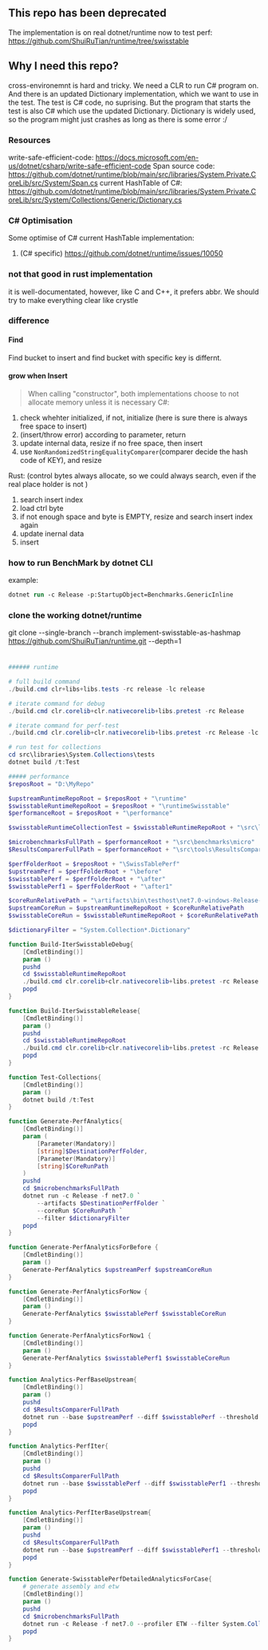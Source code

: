 
## This repo has been deprecated

The implementation is on real dotnet/runtime now to test perf: https://github.com/ShuiRuTian/runtime/tree/swisstable

## Why I need this repo?
cross-environemnt is hard and tricky.
We need a CLR to run C# program on. And there is an updated Dictionary implementation, which we want to use in the test.
The test is C# code, no suprising. But the program that starts the test is also C# which use the updated Dictionary.
Dictionary is widely used, so the program might just crashes as long as there is some error :/

### Resources

write-safe-efficient-code: https://docs.microsoft.com/en-us/dotnet/csharp/write-safe-efficient-code
Span source code: https://github.com/dotnet/runtime/blob/main/src/libraries/System.Private.CoreLib/src/System/Span.cs
current HashTable of C#: https://github.com/dotnet/runtime/blob/main/src/libraries/System.Private.CoreLib/src/System/Collections/Generic/Dictionary.cs

### C# Optimisation 
Some optimise of C# current HashTable implementation:
1. (C# specific) https://github.com/dotnet/runtime/issues/10050

### not that good in rust implementation
it is well-documentated, however, like C and C++, it prefers abbr. We should try to make everything clear like crystle

### difference

#### Find
Find bucket to insert and find bucket with specific key is differnt.

#### grow when Insert
> When calling "constructor", both implementations choose to not allocate memory unless it is necessary
C#:
1. check whehter initialized, if not, initialize
(here is sure there is always free space to insert)
2. (insert/throw error) according to parameter, return
3. update internal data, resize if no free space, then insert
4. use `NonRandomizedStringEqualityComparer`(comparer decide the hash code of KEY), and resize

Rust:
(control bytes always allocate, so we could always search, even if the real place holder is not )
1. search insert index
2. load ctrl byte
3. if not enough space and byte is EMPTY, resize and search insert index again
4. update inernal data
5. insert

### how to run BenchMark by dotnet CLI
example:
``` ps
dotnet run -c Release -p:StartupObject=Benchmarks.GenericInline
```

### clone the working dotnet/runtime
git clone --single-branch --branch implement-swisstable-as-hashmap https://github.com/ShuiRuTian/runtime.git --depth=1

###

``` ps1

###### runtime

# full build command
./build.cmd clr+libs+libs.tests -rc release -lc release

# iterate command for debug
./build.cmd clr.corelib+clr.nativecorelib+libs.pretest -rc Release

# iterate command for perf-test
./build.cmd clr.corelib+clr.nativecorelib+libs.pretest -rc Release -lc Release

# run test for collections
cd src\libraries\System.Collections\tests
dotnet build /t:Test

##### performance
$reposRoot = "D:\MyRepo"

$upstreamRuntimeRepoRoot = $reposRoot + "\runtime"
$swisstableRuntimeRepoRoot = $reposRoot + "\runtimeSwisstable"
$performanceRoot = $reposRoot + "\performance"

$swisstableRuntimeCollectionTest = $swisstableRuntimeRepoRoot + "\src\libraries\System.Collections\tests"

$microbenchmarksFullPath = $performanceRoot + "\src\benchmarks\micro"
$ResultsComparerFullPath = $performanceRoot + "\src\tools\ResultsComparer"

$perfFolderRoot = $reposRoot + "\SwissTablePerf"
$upstreamPerf = $perfFolderRoot + "\before"
$swisstablePerf = $perfFolderRoot + "\after"
$swisstablePerf1 = $perfFolderRoot + "\after1"

$coreRunRelativePath = "\artifacts\bin\testhost\net7.0-windows-Release-x64\shared\Microsoft.NETCore.App\7.0.0\CoreRun.exe"
$upstreamCoreRun = $upstreamRuntimeRepoRoot + $coreRunRelativePath
$swisstableCoreRun = $swisstableRuntimeRepoRoot + $coreRunRelativePath

$dictionaryFilter = "System.Collection*.Dictionary"

function Build-IterSwisstableDebug{
    [CmdletBinding()]
    param ()
    pushd
    cd $swisstableRuntimeRepoRoot
    ./build.cmd clr.corelib+clr.nativecorelib+libs.pretest -rc Release
    popd
}

function Build-IterSwisstableRelease{
    [CmdletBinding()]
    param ()
    pushd
    cd $swisstableRuntimeRepoRoot
    ./build.cmd clr.corelib+clr.nativecorelib+libs.pretest -rc Release  -lc Release
    popd
}

function Test-Collections{
    [CmdletBinding()]
    param ()
    dotnet build /t:Test
}

function Generate-PerfAnalytics{
    [CmdletBinding()]
    param (
        [Parameter(Mandatory)]
        [string]$DestinationPerfFolder,
        [Parameter(Mandatory)]
        [string]$CoreRunPath
    )
    pushd
    cd $microbenchmarksFullPath
    dotnet run -c Release -f net7.0 `
        --artifacts $DestinationPerfFolder `
        --coreRun $CoreRunPath `
        --filter $dictionaryFilter
    popd
}

function Generate-PerfAnalyticsForBefore {
    [CmdletBinding()]
    param ()
    Generate-PerfAnalytics $upstreamPerf $upstreamCoreRun
}

function Generate-PerfAnalyticsForNow {
    [CmdletBinding()]
    param ()
    Generate-PerfAnalytics $swisstablePerf $swisstableCoreRun
}

function Generate-PerfAnalyticsForNow1 {
    [CmdletBinding()]
    param ()
    Generate-PerfAnalytics $swisstablePerf1 $swisstableCoreRun
}

function Analytics-PerfBaseUpstream{
    [CmdletBinding()]
    param ()
    pushd
    cd $ResultsComparerFullPath
    dotnet run --base $upstreamPerf --diff $swisstablePerf --threshold 2%
    popd
}

function Analytics-PerfIter{
    [CmdletBinding()]
    param ()
    pushd
    cd $ResultsComparerFullPath
    dotnet run --base $swisstablePerf --diff $swisstablePerf1 --threshold 2%
    popd
}

function Analytics-PerfIterBaseUpstream{
    [CmdletBinding()]
    param ()
    pushd
    cd $ResultsComparerFullPath
    dotnet run --base $upstreamPerf --diff $swisstablePerf1 --threshold 2%
    popd
}

function Generate-SwisstablePerfDetailedAnalyticsForCase{
    # generate assembly and etw
    [CmdletBinding()]
    param ()
    pushd
    cd $microbenchmarksFullPath
    dotnet run -c Release -f net7.0 --profiler ETW --filter System.Collections.TryAddDefaultSize*.Dictionary --coreRun $swisstableCoreRun -d
    popd
}
```
